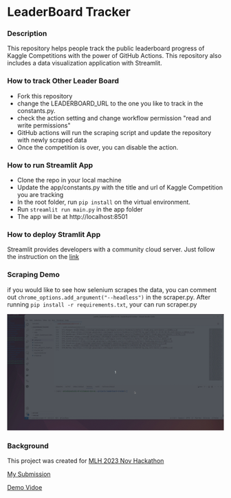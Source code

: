 # LeaderBoard Tracker

### Description

This repository helps people track the public leaderboard progress of Kaggle Competitions with the power of GitHub Actions. This repository also includes a data visualization application with Streamlit.

### How to track Other Leader Board

- Fork this repository
- change the LEADERBOARD_URL to the one you like to track in the constants.py.
- check the action setting and change workflow permission "read and write permissions"
- GitHub actions will run the scraping script and update the repository with newly scraped data
- Once the competition is over, you can disable the action.

### How to run Streamlit App

- Clone the repo in your local machine
- Update the app/constants.py with the title and url of Kaggle Competition you are tracking
- In the root folder, run `pip install` on the virtual environment.
- Run `streamlit run main.py` in the app folder
- The app will be at http://localhost:8501

### How to deploy Stramlit App

Streamlit provides developers with a community cloud server. Just follow the instruction on the [link](https://docs.streamlit.io/streamlit-community-cloud/deploy-your-app)

### Scraping Demo

if you would like to see how selenium scrapes the data, you can comment out `chrome_options.add_argument("--headless")` in the scraper.py.
After running `pip install -r requirements.txt`, your can run scraper.py

<p align='center' width="500">
<img src ='./scraping-demo.gif'/>
</p>

### Background

This project was created for [MLH 2023 Nov Hackathon](https://hackfest-november.devpost.com/)

[My Submission](https://devpost.com/software/kaggle-competition-tracker)

[Demo Vidoe](https://www.youtube.com/watch?v=hzPzLf5dNgU)
